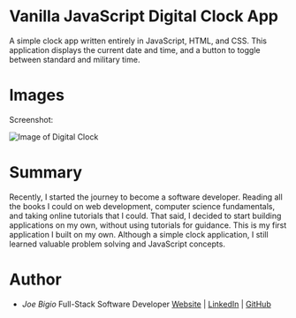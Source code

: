 # Vanilla JavaScript Digital Clock App

A simple clock app written entirely in JavaScript, HTML, and CSS. This application displays the current date and time, and a button to toggle between standard and military time.

# Images

Screenshot:

![Image of Digital Clock](https://i.postimg.cc/ryZjK9Pf/clock-bg.png)

# Summary

Recently, I started the journey to become a software developer. Reading all the books I could on web development, computer science fundamentals, and taking online tutorials that I could. That said, I decided to start building applications on my own, without using tutorials for guidance. This is my first application I built on my own. Although a simple clock application, I still learned valuable problem solving and JavaScript concepts.

# Author

- _Joe Bigio_ Full-Stack Software Developer [Website](https://joebigio.netlify.app/) | [LinkedIn](https://www.linkedin.com/in/joelbigio/) | [GitHub](https://github.com/jvbigio)

